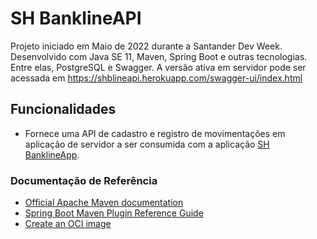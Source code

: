 # SH BanklineAPI
Projeto iniciado em Maio de 2022 durante a Santander Dev Week. Desenvolvido com Java SE 11, Maven, Spring Boot e outras tecnologias. Entre elas, PostgreSQL e Swagger. A versão ativa em servidor pode ser acessada em  <https://shblineapi.herokuapp.com/swagger-ui/index.html>

## Funcionalidades
- Fornece uma API de cadastro e registro de movimentações em aplicação de servidor a ser consumida com a aplicação [SH BanklineApp](https://github.com/pysmendes/bankline-app).

### Documentação de Referência

* [Official Apache Maven documentation](https://maven.apache.org/guides/index.html)
* [Spring Boot Maven Plugin Reference Guide](https://docs.spring.io/spring-boot/docs/2.6.7/maven-plugin/reference/html/)
* [Create an OCI image](https://docs.spring.io/spring-boot/docs/2.6.7/maven-plugin/reference/html/#build-image)


